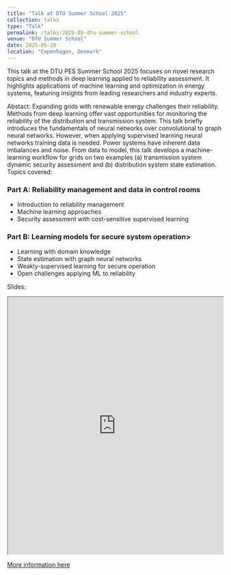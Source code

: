 ```yaml
---
title: "Talk at DTU Summer School 2025"
collection: talks
type: "Talk"
permalink: /talks/2025-05-dtu-summer-school
venue: "DTU Summer School"
date: 2025-05-20
location: "Copenhagen, Denmark"
---
```

This talk at the DTU PES Summer School 2025 focuses on novel research topics and methods in deep learning applied to reliability assessment. It highlights applications of machine learning and optimization in energy systems, featuring insights from leading researchers and industry experts. 

Abstact: Expanding grids with renewable energy challenges their reliability. Methods from deep learning offer vast opportunities for monitoring the reliability of the distribution and transmission system. This talk briefly introduces the fundamentals of neural networks over convolutional to graph neural networks. However, when applying supervised learning neural networks training data is needed. Power systems have inherent data imbalances and noise. From data to model, this talk develops a machine-learning workflow for grids on two examples (a) transmission system dynamic security assessment and (b) distribution system state estimation. Topics covered:

### Part A: Reliability management and data in control rooms
- Introduction to reliability management
- Machine learning approaches
- Security assessment with cost-sensitive supervised learning

### Part B: Learning models for secure system operation>
- Learning with domain knowledge
- State estimation with graph neural networks
- Weakly-supervised learning for secure operation
- Open challenges applying ML to reliability

Slides: 
<iframe src="https://JochenC.github.io/files\Power%20System%20Reliability%20with%20Deep%20Learning%20Jochen%20Cremer%2020-05-2025.pdf" width="100%" height="600px">
    This browser does not support PDFs. Please download the PDF to view it: 
    <a href="https://JochenC.github.io/files\Power%20System%20Reliability%20with%20Deep%20Learning%20Jochen%20Cremer%2020-05-2025.pdf">Download PDF</a>.
</iframe>

[More information here](https://energy-markets-school.dk/school-2025/)
